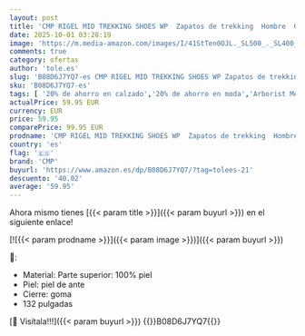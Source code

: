 ```yaml
---
layout: post
title: 'CMP RIGEL MID TREKKING SHOES WP  Zapatos de trekking  Hombre  Graffite-Antracite  43 EU'
date: 2025-10-01 03:28:19
image: 'https://m.media-amazon.com/images/I/41StTen0OJL._SL500_._SL400_.jpg'
comments: true
category: ofertas
author: 'tole.es'
slug: 'B08D6J7YQ7-es CMP RIGEL MID TREKKING SHOES WP Zapatos de trekking Hombre...'
sku: 'B08D6J7YQ7-es'
tags: [ '20% de ahorro en calzado','20% de ahorro en moda','Arborist Merchandising Root','Botas de senderismo para hombre','CMP X Prime Day 2022','Calzado de senderismo para hombre','Calzado deportivo para hombre','ES MTBB Group 4','Men','Men Top Brands Bestsellers','Moda','Moda Hombre','Prime Student -10% adicional en una selección de Moda','Self Service','Special Features Stores','Wardrobe Essentials','Wardrobe Essentials - Shoes','Zapatillas deportivas y de moda para hombre','Zapatos para hombre','Zapatos: -10% adicional en una selección de Moda','c8538d25-3af9-48d3-aeff-5f3ce5572a36_0','c8538d25-3af9-48d3-aeff-5f3ce5572a36_1001','c8538d25-3af9-48d3-aeff-5f3ce5572a36_2501','c8538d25-3af9-48d3-aeff-5f3ce5572a36_4801','c8538d25-3af9-48d3-aeff-5f3ce5572a36_6601','c8538d25-3af9-48d3-aeff-5f3ce5572a36_7401','c8538d25-3af9-48d3-aeff-5f3ce5572a36_8301','cmp','zapatos','🇪🇸', ]
actualPrice: 59.95 EUR
currency: EUR
price: 59.95
comparePrice: 99.95 EUR
prodname: 'CMP RIGEL MID TREKKING SHOES WP  Zapatos de trekking  Hombre  Graffite-Antracite  43 EU'
country: 'es'
flag: '🇪🇸'
brand: 'CMP'
buyurl: 'https://www.amazon.es/dp/B08D6J7YQ7/?tag=tolees-21'
descuento: '40.02'
average: '59.95'
---
```


Ahora mismo tienes [{{< param title >}}]({{< param buyurl >}}) en el siguiente enlace!

[![{{< param prodname >}}]({{< param image >}})]({{< param buyurl >}})

🔎:

- Material: Parte superior: 100% piel
- Piel: piel de ante
- Cierre: goma
- 132 pulgadas

[🛒 Visítala!!!]({{< param buyurl >}})
{{<world>}}B08D6J7YQ7{{</world>}}

